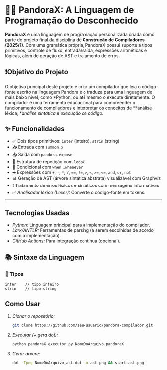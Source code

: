 
# 🧙‍♂️ PandoraX: A Linguagem de Programação do Desconhecido

**PandoraX** é uma linguagem de programação personalizada criada como parte do projeto final da disciplina de **Construção de Compiladores (2025/1)**. Com uma gramática própria, PandoraX possui suporte a tipos primitivos, controle de fluxo, entrada/saída, expressões aritméticas e lógicas, além de geração de AST e tratamento de erros.


## ❗Objetivo do Projeto

O objetivo principal deste projeto é criar um compilador que leia o código-fonte escrito na linguagem Pandora e o traduza para uma linguagem de mais baixo nível, como *Python, ou até mesmo o execute diretamente. O compilador é uma ferramenta educacional para compreender o funcionamento de compiladores e interpretar os conceitos de **análise léxica, **análise sintática* e *execução de código*.

## ✨ Funcionalidades

- ✅ Dois tipos primitivos: `inter` (inteiro), `strin` (string)
- 📥 Entrada com `summon.x`
- 📤 Saída com `pandora.expose`
- 🔁 Estrutura de repetição com `loopX`
- 🔀 Condicional com `when`...`whenever`
- ➕ Expressões com `+`, `-`, `*`, `/`, `==`, `!=`, `>`, `<`, `>=`, `<=`, `and`, `or`, `not`
- 📊 Geração de AST (árvore sintática abstrata) visualizável com Graphviz
- ❗ Tratamento de erros léxicos e sintáticos com mensagens informativas
- ✅  *Analisador léxico (Lexer):* Converte o código-fonte em tokens.

---

## Tecnologias Usadas

- *Python:* Linguagem principal para a implementação do compilador.
- *Lark/ANTLR:* Ferramentas de parsing (a serem escolhidas de acordo com a implementação).
- *GitHub Actions:* Para integração contínua (opcional).

## 📚 Sintaxe da Linguagem

### 🧾 Tipos

```pandorax
inter    // tipo inteiro
strin    // tipo string
```

## Como Usar

1. *Clonar o repositório:*
   ```bash
   git clone https://github.com/seu-usuario/pandora-compilador.git
2. *Executar (+ gera dot):*
   ```bash
   python pandoraX_executor.py NomeDoArquivo.pandoraX

2. *Gerar árvore:*
   ```bash
   dot -Tpng NomeDoArquivo_ast.dot -o ast.png && start ast.png




